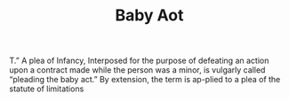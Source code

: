 ---
title: Baby Aot
letter: B
permalink: "/definitions/baby-aot.html"
body: T.” A plea of Infancy, Interposed for the purpose of defeating an action upon
  a contract made while the person was a minor, is vulgarly called “pleading the baby
  act.” By extension, the term is ap-plied to a plea of the statute of limitations
published_at: '2018-07-07'
layout: post
---